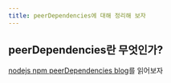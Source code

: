 ```yaml
---
title: peerDependencies에 대해 정리해 보자
---
```

## peerDependencies란 무엇인가?

[nodejs npm peerDependencies blog](https://nodejs.org/en/blog/npm/peer-dependencies )를 읽어보자